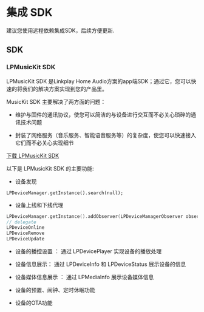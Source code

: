 # 集成 SDK

建议您使用远程依赖集成SDK，后续方便更新.

## SDK

### LPMusicKit SDK

LPMusicKit SDK 是Linkplay Home Audio方案的app端SDK；通过它，您可以快速的将我们的解决方案实现到您的产品里。

MusicKit SDK 主要解决了两方面的问题：

- 维护与固件的通讯协议，使您可以简洁的与设备进行交互而不必关心琐碎的通讯技术问题

- 封装了网络服务（音乐服务、智能语音服务等）的复杂度，使您可以快速接入它们而不必关心实现细节

[下载 LPMusicKit SDK](https://github.com/linkplayapp/LPMusicKitAndroid)

以下是 LPMusicKit SDK 的主要功能:

- 设备发现
```
LPDeviceManager.getInstance().search(null);
```
- 设备上线和下线代理
```ObjectiveC
LPDeviceManager.getInstance().addObserver(LPDeviceManagerObserver observer)
// delegate
LPDeviceOnline
LPDeviceRemove
LPDeviceUpdate
```

- 设备的播控设置 ：
 通过 LPDevicePlayer 实现设备的播放处理


- 设备信息展示： 通过 LPDeviceInfo 和 LPDeviceStatus 展示设备的信息


- 设备媒体信息展示 ： 通过 LPMediaInfo 展示设备媒体信息


- 设备的预置、闹钟、定时休眠功能

- 设备的OTA功能